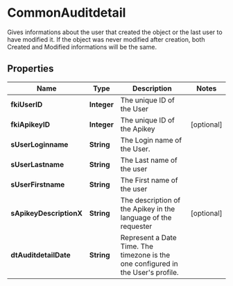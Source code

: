

# CommonAuditdetail

Gives informations about the user that created the object or the last user to have modified it.  If the object was never modified after creation, both Created and Modified informations will be the same. 

## Properties

| Name | Type | Description | Notes |
|------------ | ------------- | ------------- | -------------|
|**fkiUserID** | **Integer** | The unique ID of the User |  |
|**fkiApikeyID** | **Integer** | The unique ID of the Apikey |  [optional] |
|**sUserLoginname** | **String** | The Login name of the User. |  |
|**sUserLastname** | **String** | The Last name of the user |  |
|**sUserFirstname** | **String** | The First name of the user |  |
|**sApikeyDescriptionX** | **String** | The description of the Apikey in the language of the requester |  [optional] |
|**dtAuditdetailDate** | **String** | Represent a Date Time. The timezone is the one configured in the User&#39;s profile. |  |



